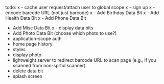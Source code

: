 todo:
x - cache user request/attach user to global scope
x - sign up
x - encode barcode URL (not just barcode)
x - Add Birthday Data Bit
x - Add Health Data Bit
x - Add Phone Data Bit
- Add Misc Data Bit
x - display data bits
- Add Photo Data Bit (choose which photo to use?)
- application-scope auth
- home page history
- styles
- display photo
- lightweight server to redirect barcode URL to scan page (e.g., if you scanned from non-sprtid scanner)
- delete data bit
- splash screen
